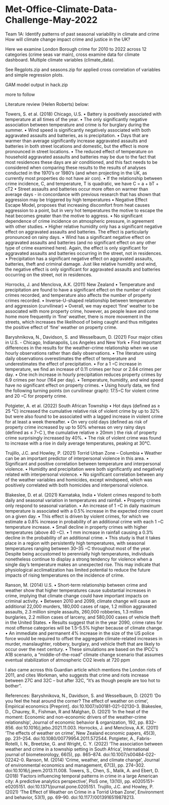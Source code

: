 # Met-Office-Climate-Data-Challenge-May-2022

Team 1A: Identify patterns of past seasonal variability in climate and crime
How will climate change impact crime and justice in the UK?

Here we examine London Borough crime for 2010 to 2022 across 12 categories (crime seas var main), cross examine data for climate dashboard.
Multiple climate variables (climate_data). 

See Regplots.zip and seasons.zip for applied cross correlation of variables and simple regression plots.

GAM model output in hack.zip 

more to follow

Literature review (Helen Roberts) below:

Towers, S. et al. (2018) 
Chicago, U.S. 
•	Battery is positively associated with temperature at all times of the year.
•	The only significantly negative association between temperature and crime is for burglary during the summer.
•	Wind speed is significantly negatively associated with both aggravated assaults and batteries, as is precipitation.
•	Days that are warmer than average significantly increase aggravated assaults and batteries in both street locations and domestic, but the effect is more pronounced in street locations. 
•	The reduced effect of temperature on household aggravated assaults and batteries may be due to the fact that most residences these days are air conditioned, and this fact needs to be considered when comparing these results to the results of analyses conducted in the 1970’s or 1980’s (and when projecting in the UK, as currently most properties do not have air con).
•	If the relationship between crime incidence, C, and temperature, T is quadratic, we have C = a + bT + cT2
•	Street assaults and batteries occur more often on warmer than average days - in concordance with previous research that has shown that aggression may be triggered by high temperatures
•	Negative Effect Escape Model, proposes that increasing discomfort from heat causes aggression to a point, but in very hot temperatures the motive to escape the heat becomes greater than the motive to aggress.
•	No significant dependence of crime incidence on atmospheric pressure, in agreement with other studies.
•	Higher relative humidity only has a significant negative effect on aggravated assaults and batteries. The effect is particularly pronounced on rainy days.
•	Wind has a significant negative effect on aggravated assaults and batteries (and no significant effect on any other type of crime examined here). Again, the effect is only significant for aggravated assaults and batteries occurring in the street, not in residences.
•	Precipitation has a significant negative effect on aggravated assaults, batteries, theft and criminal damage. Just like relative humidity and wind, the negative effect is only significant for aggravated assaults and batteries occurring on the street, not in residences.
 
Horrocks, J. and Menclova, A.K. (2011)
New Zealand
•	Temperature and precipitation are found to have a significant effect on the number of violent crimes recorded, and temperature also affects the number of property crimes recorded.
•	Inverse-U-shaped relationship between temperature and aggression (curvilinear)
•	Overall, we may expect ‘fine’ weather to be associated with more property crime, however, as people leave and come home more frequently in ‘fine’ weather, there is more movement in the streets, which increases the likelihood of being caught and thus mitigates the positive effect of ‘fine’ weather on property crime.
 
Baryshnikova, N., Davidson, S. and Wesselbaum, D. (2021)
Four major cities in U.S. - Chicago, Indianapolis, Los Angeles and New York
•	Find important differences in the results for the weather–crime relationship when we use hourly observations rather than daily observations.
•	The literature using daily observations overestimates the effect of temperature and underestimates the effect of precipitation.
•	For a 1 ◦C increase in temperature, we find an increase of 0.11 crimes per hour or 2.64 crimes per day.
•	One inch increase in hourly precipitation reduces property crimes by 6.9 crimes per hour (164 per day).
•	Temperature, humidity, and wind speed have no significant effect on property crimes.
•	Using hourly data, we find the following turning points (on curvilinear graph): 17.5◦C for violent crime and 20 ◦C for property crime.
 
Potgieter, A. et al. (2022)
South African Township
•	Hot days (defined as ≥ 25 °C) increased the cumulative relative risk of violent crime by up to 32% but were also found to be associated with a lagged increase in violent crime for at least a week thereafter. 
•	On very cold days (defined as risk of property crime increased by up to 50% whereas on very rainy days (defined as ≤ 7◦C ), the cumulative relative ≥ 20mm ) the risk of property crime surprisingly increased by 40%.
•	The risk of violent crime was found to increase with a rise in daily average temperatures, peaking at 30℃.
 
Trujillo, J.C. and Howley, P. (2021)
Torrid Urban Zone – Columbia
•	Weather can be an important predictor of interpersonal violence in this area.
•	Significant and positive correlation between temperature and interpersonal violence. 
•	Humidity and precipitation were both significantly and negatively related with interpersonal violence. 
•	No significant correlation between any of the weather variables and homicides, except windspeed, which was positively correlated with both homicides and interpersonal violence.
 
Blakeslee, D. et al. (2021) 
Karnataka, India
•	Violent crimes respond to both daily and seasonal variation in temperatures and rainfall.
•	Property crimes only respond to seasonal variation.
•	An increase of 1 ◦C in daily maximum temperature is associated with a 0.5% increase in the expected crime count on a given day. 
•	This effect is driven by violent crimes, for which we estimate a 0.8% increase in probability of an additional crime with each 1 ◦C temperature increase.
•	Small decline in property crimes with higher temperatures (above 40 ◦C).
•	1 mm increase in rainfall causing a 0.3% decline in the probability of an additional crime.
•	This study is that it takes place in a region with persistently high temperatures, with seasonal temperatures ranging between 30–35 ◦C throughout most of the year. Despite being accustomed to perennially high temperatures, individuals nonetheless continue to display a strong tendency for violence when a single day’s temperature makes an unexpected rise. This may indicate that physiological acclimatization has limited potential to reduce the future impacts of rising temperatures on the incidence of crime.
 
Ranson, M. (2014)
U.S.
•	Short-term relationship between crime and weather show that higher temperatures cause substantial increases in crime, implying that climate change could have important impacts on criminal activity. 
•	Between 2010 and 2099, climate change will cause an additional 22,000 murders, 180,000 cases of rape, 1.2 million aggravated assaults, 2.3 million simple assaults, 260,000 robberies, 1.3 million burglaries, 2.2 million cases of larceny, and 580,000 cases of vehicle theft in the United States.
•	Results suggest that in the year 2090, crime rates for most offense categories will be 1.5–5.5% higher because of climate change.
•	An immediate and permanent 4% increase in the size of the US police force would be required to offset the aggregate climate-related increases in murder, manslaughter, robbery, burglary, and vehicle theft that are likely to occur over the next century.
•	These simulations are based on the IPCC's A1B scenario, a “middle-of-the-road” climate change scenario that assumes eventual stabilization of atmospheric CO2 levels at 720 ppm
 
I also came across this Guardian article which mentions the London riots of 2011, and cites Workman, who suggests that crime and riots increase between 27C and 32C – but after 32C, “it’s as though people are too hot to bother”.
 
 
References:
Baryshnikova, N., Davidson, S. and Wesselbaum, D. (2021) ‘Do you feel the heat around the corner? The effect of weather on crime’, Empirical economics [Preprint]. doi:10.1007/s00181-021-02130-3.
Blakeslee, D., Chaurey, R., Fishman, R and Malghan, D. (2021) ‘In the heat of the moment: Economic and non-economic drivers of the weather-crime relationship’, Journal of economic behavior & organization, 192, pp. 832–856. doi:10.1016/j.jebo.2021.11.003.
Horrocks, J. and Menclova, A.K. (2011) ‘The effects of weather on crime’, New Zealand economic papers, 45(3), pp. 231–254. doi:10.1080/00779954.2011.572544.
Potgieter, A., Fabris-Rotelli, I. N., Breetzke, G. and Wright, C. Y. (2022) ‘The association between weather and crime in a township setting in South Africa’, International journal of biometeorology, 66(5), pp. 865–874. doi:10.1007/s00484-022-02242-0.
Ranson, M. (2014) ‘Crime, weather, and climate change’, Journal of environmental economics and management, 67(3), pp. 274–302. doi:10.1016/j.jeem.2013.11.008.
Towers, S., Chen, S., Malik, A. and Ebert, D. (2018) ‘Factors influencing temporal patterns in crime in a large American city: A predictive analytics perspective’, PloS one, 13(10), pp. e0205151–e0205151. doi:10.1371/journal.pone.0205151.
Trujillo, J.C. and Howley, P. (2021) ‘The Effect of Weather on Crime in a Torrid Urban Zone’, Environment and behavior, 53(1), pp. 69–90. doi:10.1177/0013916519878213.
